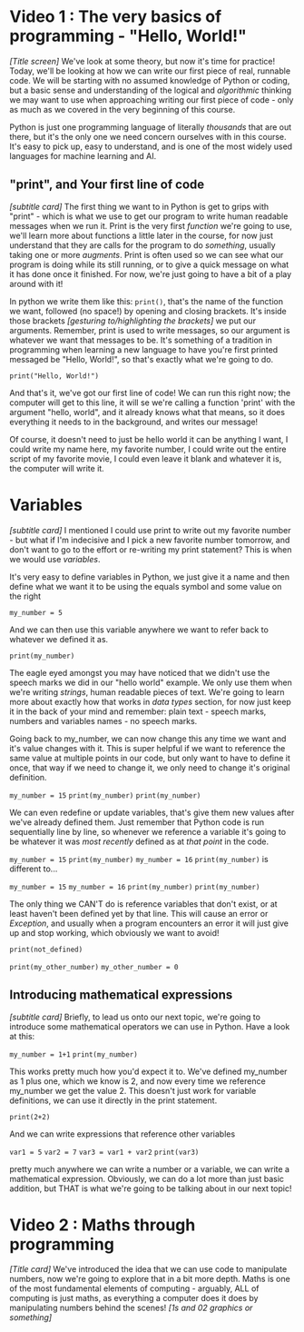 # Video 1 : The very basics of programming - "Hello, World!"
*[Title screen]*
We've look at some theory, but now it's time for practice! Today, we'll be looking at how we can write our first piece of real, runnable code. We will be starting with no assumed knowledge of Python or coding, but a basic sense and understanding of the logical and *algorithmic* thinking we may want to use when approaching writing our first piece of code - only as much as we covered in the very beginning of this course.

Python is just one programming language of literally *thousands* that are out there, but it's the only one we need concern ourselves with in this course. It's easy to pick up, easy to understand, and is one of the most widely used languages for machine learning and AI.

## "print", and Your first line of code
*[subtitle card]*
The first thing we want to in Python is get to grips with "print" - which is what we use to get our program to write human readable messages when we run it. Print is the very first *function* we're going to use, we'll learn more about functions a little later in the course, for now just understand that they are calls for the program to do *something*, usually taking one or more *augments*. Print is often used so we can see what our program is doing while its still running, or to give a quick message on what it has done once it finished. For now, we're just going to have a bit of a play around with it!

In python we write them like this: `print()`, that's the name of the function we want, followed (no space!) by opening and closing brackets. It's inside those brackets *[gesturing to/highlighting the brackets]* we put our arguments. Remember, print is used to write messages, so our argument is whatever we want that messages to be. It's something of a tradition in programming when learning a new language to have you're first printed messaged be "Hello, World!", so that's exactly what we're going to do.

`print("Hello, World!")`

And that's it, we've got our first line of code! We can run this right now; the computer will get to this line, it will se we're calling a function 'print' with the argument "hello, world", and it already knows what that means, so it does everything it needs to in the background, and writes our message!

Of course, it doesn't need to just be hello world it can be anything I want, I could write my name here, my favorite number, I could write out the entire script of my favorite movie, I could even leave it blank and whatever it is, the computer will write it.

# Variables
*[subtitle card]*
I mentioned I could use print to write out my favorite number - but what if I'm indecisive and I pick a new favorite number tomorrow, and don't want to go to the effort or re-writing my print statement? This is when we would use *variables*.

It's very easy to define variables in Python, we just give it a name and then define what we want it to be using the equals symbol and some value on the right

`my_number = 5`

And we can then use this variable anywhere we want to refer back to whatever we defined it as.

`print(my_number)`

The eagle eyed amongst you may have noticed that we didn't use the speech marks we did in our "hello world" example. We only use them when we're writing *strings*, human readable pieces of text. We're going to learn more about exactly how that works in *data types* section, for now just keep it in the back of your mind and remember: plain text - speech marks, numbers and variables names - no speech marks.

Going back to my_number, we can now change this any time we want and it's value changes with it. This is super helpful if we want to reference the same value at multiple points in our code, but only want to have to define it once, that way if we need to change it, we only need to change it's original definition.

`my_number = 15`
`print(my_number)`
`print(my_number)`

We can even redefine or update variables, that's give them new values after we've already defined them. Just remember that Python code is run sequentially line by line, so whenever we reference a variable it's going to be whatever it was *most recently* defined as at *that point* in the code.

`my_number = 15`
`print(my_number)`
`my_number = 16`
`print(my_number)` is different to...

`my_number = 15`
`my_number = 16`
`print(my_number)`
`print(my_number)`

The only thing we CAN'T do is reference variables that don't exist, or at least haven't been defined yet by that line. This will cause an error or *Exception*, and usually when a program encounters an error it will just give up and stop working, which obviously we want to avoid!

`print(not_defined)`

`print(my_other_number)`
`my_other_number = 0`

## Introducing mathematical expressions
*[subtitle card]*
Briefly, to lead us onto our next topic, we're going to introduce some mathematical operators we can use in Python. Have a look at this:

`my_number = 1+1`
`print(my_number)`

This works pretty much how you'd expect it to. We've defined my_number as 1 plus one, which we know is 2, and now every time we reference my_number we get the value 2. This doesn't just work for variable definitions, we can use it directly in the print statement.

`print(2+2)`

And we can write expressions that reference other variables

`var1 = 5`
`var2 = 7`
`var3 = var1 + var2`
`print(var3)`

pretty much anywhere we can write a number or a variable, we can write a mathematical expression. Obviously, we can do a lot more than just basic addition, but THAT is what we're going to be talking about in our next topic!



# Video 2 : Maths through programming
*[Title card]*
We've introduced the idea that we can use code to manipulate numbers, now we're going to explore that in a bit more depth. Maths is one of the most fundamental elements of computing - arguably, ALL of computing is just maths, as everything a computer does it does by manipulating numbers behind the scenes! *[1s and 02 graphics or something]*
